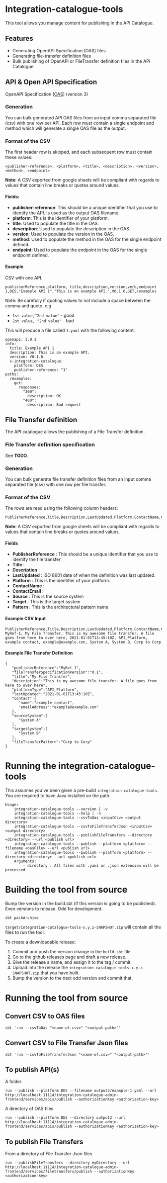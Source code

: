 # Integration-catalogue-tools

This tool allows you manage content for publishing in the API Catalogue.

## Features

- Generating OpenAPI Specification (OAS) files
- Generating file-transfer definition files
- Bulk publishing of OpenAPI or FileTransfer definition files in the API Catalogue

## API & Open API Specification

OpenAPI Specification ([OAS](https://www.openapis.org/)) (version 3)

### Generation

You can bulk generated API OAS files from an input comma separated file (csv) with one row per API. Each row must contain a single endpoint and method which will generate a single OAS file as the output.

### Format of the CSV
The first header row is skipped, and each subsequent row must contain these values:

```
<publisher-reference>, <platform>, <title>, <description>, <version>, <method>, <endpoint>
```

**Note**: A CSV exported from google sheets will be compliant with regards to values that contain line breaks or quotes around values.

#### Fields:
 - **publisher-reference**: This should be a unique identifier that you use to identify the API. Is used as the output OAS filename.
 - **platform**: This is the identifier of your platform.
 - **title**: Used to populate the title in the OAS.
 - **description**: Used to populate the description in the OAS.
 - **version**: Used to populate the version in the OAS.
 - **method**: Used to populate the method in the OAS for the single endpoint defined.
 - **endpoint**: Used to populate the endpoint in the OAS for the single endpoint defined.

 #### Example
 CSV with one API.
 ```
publisherReference,platform, title,description,version,verb,endpoint
1,DES,"Example API 1","This is an example API.",V0.1.0,GET,/examples
```

Note: Be carefully if quoting values to not include a space between the comma and quote. e.g
 - ```1st value,"2nd value"``` -  good
 - ```2st value, "2nd value"``` - bad

This will produce a file called ```1.yaml``` with the following content:
```
openapi: 3.0.1
info:
  title: Example API 1
  description: This is an example API.
  version: V0.1.0
  x-integration-catalogue:
    platform: DES
    publisher-reference: "1"
paths:
  /examples:
    get:
      responses:
        "200":
          description: OK
        "400":
          description: Bad request
```

## File Transfer definition

The API catalogue allows the publishing of a File Transfer definition.

### File Transfer definition specification
See **TODO**.

### Generation

You can bulk generate file transfer  definition files from an input comma separated file (csv) with one row per file transfer. 
### Format of the CSV

The rows are read using the following column headers:

```
PublisherReference,Title,Description,LastUpdated,Platform,ContactName,ContactEmail,Source,Target,Pattern
```

**Note**: A CSV exported from google sheets will be compliant with regards to values that contain line breaks or quotes around values.

#### Fields
- **PublisherReference** : This should be a unique identifier that you use to identify the file transfer
- **Title** :
- **Description** :
- **LastUpdated** : ISO 8601 date of when the definition was last updated.
- **Platform** : This is the identifier of your platform.
- **ContactName** :
- **ContactEmail** :
- **Source** : This is the source system
- **Target** : This is the target system
- **Pattern** : This is the architectural pattern name

#### Example CSV Input

```
PublisherReference,Title,Description,LastUpdated,Platform,ContactName,ContactEmail,Source,Target,Pattern
MyRef-1, My File Transfer, This is my awesome file transfer. A file goes from here to over here, 2021-01-01T13:45:10Z, API_Platform, example contact, example@example.con, System A, System B, Corp to Corp
```

#### Example File Transfer Definition
 
```
{
   "publisherReference":"MyRef-1",
   "fileTransferSpecificationVersion":"0.1",
   "title":"My File Transfer",
   "description":"This is my awesome file transfer. A file goes from here to over here",
   "platformType":"API_Platform",
   "lastUpdated":"2021-01-01T13:45:10Z",
   "contact":{
      "name":"example contact",
      "emailAddress":"example@example.con"
   },
   "sourceSystem":[
      "System A"
   ],
   "targetSystem":[
      "System B"
   ],
   "fileTransferPattern":"Corp to Corp"
}

 ```

# Running the integration-catalogue-tools

This assumes you've been given a pre-build `integration-catalogue-tools`. You are required to have Java installed on the path.

```
Usage:
    integration-catalogue-tools --version | -v
    integration-catalogue-tools --help | -h
    integration-catalogue-tools --csvToOas <inputCsv> <output directory>
    integration-catalogue-tools --csvToFileTransferJson <inputCsv> <output directory>
    integration-catalogue-tools --publishFileTransfers --directory <directory> --url <publish url>
    integration-catalogue-tools --publish --platform <platform> --filename <oasFile> --url <publish url>
    integration-catalogue-tools --publish --platform <platform> --directory <directory> --url <publish url>
    Arguments:
        - directory : All files with .yaml or .json extension will be processed
```

# Building the tool from source

Bump the version in the build.sbt (if this version is going to be published). Even versions to release. Odd for development.

```
sbt packArchive
```

```target/integration-catalogue-tools-x.y.z-SNAPSHOT.zip``` will contain all the files to run the tool.

To create a downloadable release:
1. Commit and push the version change in the `build.sbt` file
1. Go to the github [releases](https://github.com/hmrc/integration-catalogue-tools/releases) page and draft a new release.
1. Give the release a name, and assign it to the tag / commit.
1. Upload into the release the ```integration-catalogue-tools-x.y.z-SNAPSHOT.zip``` that you have built.
1. Bump the version to the next odd version and commit that.

# Running the tool from source

## Convert CSV to OAS files
```
sbt 'run --csvToOas "<name-of.csv>" "<output-path>"'
```

## Convert CSV to File Transfer Json files
```
sbt 'run --csvToFileTransferJson "<name-of.csv>" "<output-path>"'
```

## To publish API(s)

A folder
```
run --publish --platform DES --filename output2/example-1.yaml --url http://localhost:11114/integration-catalogue-admin-frontend/services/apis/publish --authorizationKey <authorization-key>
```

A directory of OAS files
```
run --publish --platform DES --directory output2 --url http://localhost:11114/integration-catalogue-admin-frontend/services/apis/publish --authorizationKey <authorization-key>
```

## To publish File Transfers
From a directory of File Transfer Json files
```
run --publishFileTransfers --directory myDirectory --url http://localhost:11114/integration-catalogue-admin-frontend/services/filetransfers/publish --authorizationKey <authorization-key>
```

